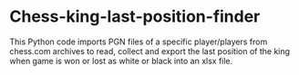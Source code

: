 # Chess-king-last-position-finder
This Python code imports PGN files of a specific player/players from chess.com archives to read, collect and export the last position of the king when game is won or lost as white or black into an xlsx file.
